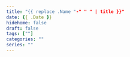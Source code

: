 ```yaml
---
title: "{{ replace .Name "-" " " | title }}"
date: {{ .Date }}
hidehome: false
draft: false
tags: [""]
categories: ""
series: ""
---
```


